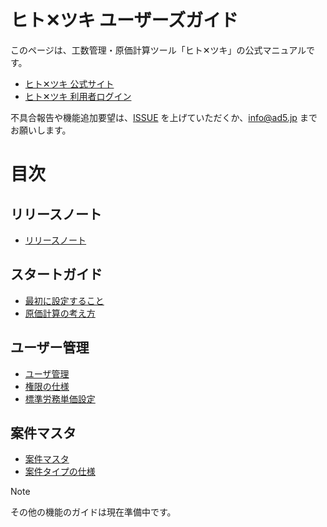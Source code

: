 # ヒト✕ツキ ユーザーズガイド

このページは、工数管理・原価計算ツール「ヒト✕ツキ」の公式マニュアルです。  

- [ヒト✕ツキ 公式サイト](https://hitotsuki.net)
- [ヒト✕ツキ 利用者ログイン](https://user.hitotsuki.net/signin)

不具合報告や機能追加要望は、[ISSUE](https://github.com/ad5-inc/hitotsuki-guide/issues) を上げていただくか、info@ad5.jp までお願いします。  

# 目次

## リリースノート

- [リリースノート](src/pages/001-release-note.md)

## スタートガイド

- [最初に設定すること](src/pages/101-setup.md)
- [原価計算の考え方](src/pages/102-accounting.md)

## ユーザー管理

- [ユーザ管理](src/pages/201-user.md)
- [権限の仕様](src/pages/202-role.md)
- [標準労務単価設定](src/pages/203-labor-cost.md)

## 案件マスタ

- [案件マスタ](src/pages/301-project.md)
- [案件タイプの仕様](src/pages/302-project-type.md)
  
> [!NOTE]
> その他の機能のガイドは現在準備中です。

